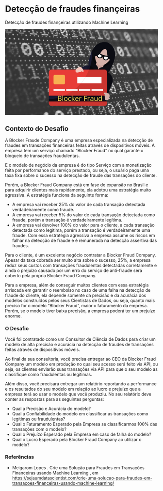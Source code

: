 # Detecção de fraudes finançeiras
Detecção de fraudes finançeiras utilizando Machine Learning

<img src = "imagem/Blocker Fraud.png" alt = "desenho" largura = "100%" />

## Contexto do Desafio

A Blocker Fraude Company é uma empresa especializada na detecção de fraudes em transações financeiras feitas através de dispositivos móveis. A empresa tem um serviço chamado “Blocker Fraud” no qual garante o bloqueio de transações fraudulentas.

E o modelo de negócio da empresa é do tipo Serviço com a monetização feita por performance do serviço prestado, ou seja, o usuário paga uma taxa fixa sobre o sucesso na detecção de fraude das transações do cliente.

Porém, a Blocker Fraud Company está em fase de expansão no Brasil e para adquirir clientes mais rapidamente, ela adotou uma estratégia muito agressiva. A estratégia funciona da seguinte forma:

- A empresa vai receber 25% do valor de cada transação detectada verdadeiramente como fraude.
- A empresa vai receber 5% do valor de cada transação detectada como fraude, porém a transação é verdadeiramente legítima.
- A empresa vai devolver 100% do valor para o cliente, a cada transação detectada como legítima, porém a transação é verdadeiramente uma fraude.
Com essa estratégia agressiva a empresa assume os riscos em falhar na detecção de fraude e é remunerada na detecção assertiva das fraudes.

Para o cliente, é um excelente negócio contratar a Blocker Fraud Company. Apesar da taxa cobrada ser muito alta sobre o sucesso, 25%, a empresa reduz seus custos com transações fraudulentas detectadas corretamente e ainda o prejuízo causado por um erro do serviço de anti-fraude será coberto pela própria Blocker Fraud Company.

Para a empresa, além de conseguir muitos clientes com essa estratégia arriscada em garantir o reembolso no caso de uma falha na detecção de fraude do cliente, ela depende somente da precisão e da acurácia dos modelos construídos pelos seus Cientistas de Dados, ou seja, quanto mais preciso for o modelo “Blocker Fraud”, maior o faturamento da empresa. Porém, se o modelo tiver baixa precisão, a empresa poderá ter um prejuízo enorme.

### O Desafio

Você foi contratado como um Consultor de Ciência de Dados para criar um modelo de alta precisão e acurácia na detecção de fraudes de transações feitas através de dispositivos móveis.

Ao final da sua consultoria, você precisa entregar ao CEO da Blocker Fraud Company um modelo em produção no qual seu acesso será feito via API, ou seja, os clientes enviarão suas transações via API para que o seu modelo as classifique como fraudulentas ou legítimas.

Além disso, você precisará entregar um relatório reportando a performance e os resultados do seu modelo em relação ao lucro e prejuízo que a empresa terá ao usar o modelo que você produziu. No seu relatório deve conter as respostas para as seguintes perguntas:

- Qual a Precisão e Acurácia do modelo?
- Qual a Confiabilidade do modelo em classificar as transações como legítimas ou fraudulentas?
- Qual o Faturamento Esperado pela Empresa se classificarmos 100% das transações com o modelo?
- Qual o Prejuízo Esperado pela Empresa em caso de falha do modelo?
- Qual o Lucro Esperado pela Blocker Fraud Company ao utilizar o modelo?


### Referências

- Meigarom Lopes . Crie uma Solução para Fraudes em Transações Financeiras usando Machine Learning , em 
 https://sejaumdatascientist.com/crie-uma-solucao-para-fraudes-em-transacoes-financeiras-usando-machine-learning/